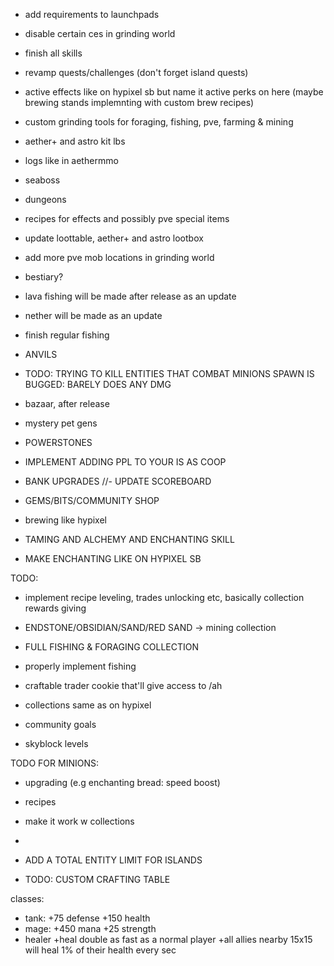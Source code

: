 - add requirements to launchpads
- disable certain ces in grinding world
- finish all skills
- revamp quests/challenges (don't forget island quests)
- active effects like on hypixel sb but name it active perks on here (maybe brewing stands implemnting with custom brew recipes)
- custom grinding tools for foraging, fishing, pve, farming & mining
- aether+ and astro kit lbs
- logs like in aethermmo
- seaboss
- dungeons

- recipes for effects and possibly pve special items
- update loottable, aether+ and astro lootbox

- add more pve mob locations in grinding world
- bestiary?
- lava fishing will be made after release as an update
- nether will be made as an update
- finish regular fishing

- ANVILS
- TODO: TRYING TO KILL ENTITIES THAT COMBAT MINIONS SPAWN IS BUGGED: BARELY DOES ANY DMG

- bazaar, after release
- mystery pet gens

- POWERSTONES
- IMPLEMENT ADDING PPL TO YOUR IS AS COOP
- BANK UPGRADES
//- UPDATE SCOREBOARD

- GEMS/BITS/COMMUNITY SHOP
- brewing like hypixel
- TAMING AND ALCHEMY AND ENCHANTING SKILL
- MAKE ENCHANTING LIKE ON HYPIXEL SB


TODO:
- implement recipe leveling, trades unlocking etc, basically collection rewards giving
- ENDSTONE/OBSIDIAN/SAND/RED SAND -> mining collection
- FULL FISHING & FORAGING COLLECTION
- properly implement fishing


- craftable trader cookie that'll give access to /ah
- collections same as on hypixel
- community goals


- skyblock levels




TODO FOR MINIONS:
- upgrading (e.g enchanting bread: speed boost)
- recipes
- make it work w collections
- 

- ADD A TOTAL ENTITY LIMIT FOR ISLANDS


- TODO: CUSTOM CRAFTING TABLE



classes:
- tank:
    +75 defense
    +150 health
- mage:
    +450 mana
    +25 strength
- healer
    +heal double as fast as a normal player
    +all allies nearby 15x15 will heal 1% of their health every sec




